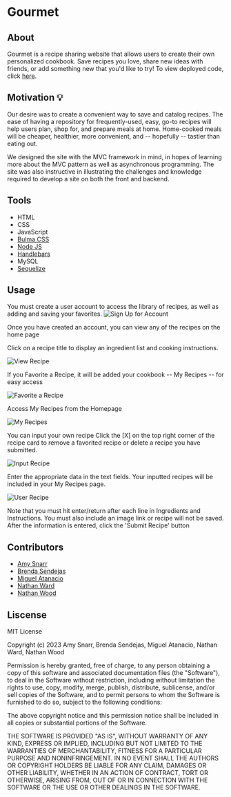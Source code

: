 # Gourmet

## About

Gourmet is a recipe sharing website that allows users to create their own personalized cookbook. Save recipes you love, share new ideas with friends, or add something new that you'd like to try! To view deployed code, click <a href="https://gourmet-9213649a68cc.herokuapp.com">here</a>.


## Motivation 💡

Our desire was to create a convenient way to save and catalog recipes. The ease of having a repository for frequently-used, easy, go-to recipes will help users plan, shop for, and prepare meals at home. Home-cooked meals will be cheaper, healthier, more convenient, and -- hopefully -- tastier than eating out.

We designed the site with the MVC framework in mind, in hopes of learning more about the MVC pattern as well as  asynchronous programming. The site was also instructive in illustrating the challenges and knowledge required to develop a site on both the front and backend.

## Tools 

- HTML
- CSS
- JavaScript
- [Bulma CSS](https://bulma.io/)
- [Node JS](https://nodejs.org/en/download/)
- [Handlebars](https://handlebarsjs.com/installation/)
- MySQL
- [Sequelize](https://sequelize.org/docs/v6/getting-started/)

## Usage

You must create a user account to access the library of recipes, as well as adding and saving your favorites.
![Sign Up for Account](./assets/images/homepage_user_buttons.png)

Once you have created an account, you can view any of the recipes on the home page

Click on a recipe title to display an ingredient list and cooking instructions.

![View Recipe](./assets/images/homepage_recipe_links.png)

If you Favorite a Recipe, it will be added your cookbook -- My Recipes -- for easy access

![Favorite a Recipe](./assets/images/favorite_button.png)

Access My Recipes from the Homepage

![My Recipes](./assets/images/my_recipes_link.png)

You can input your own recipe
Click the [X] on the top right corner of the recipe card to remove a
favorited recipe or delete a recipe you have submitted.

![Input Recipe](./assets/images/input_recipe.png)

Enter the appropriate data in the text fields.
Your inputted recipes will be included in your My Recipes page.

![User Recipe](./assets/images/user_recipe_input.png)

Note that you must hit enter/return after each line in Ingredients and Instructions.
You must also include an image link or recipe will not be saved.
After the information is entered, click the 'Submit Recipe' button

## Contributors
- [Amy Snarr](https://github.com/sifrult)
- [Brenda Sendejas](https://github.com/brenda255)
- [Miguel Atanacio](https://github.com/Migeru27)
- [Nathan Ward](https://github.com/wardNathan)
- [Nathan Wood](https://github.com/na-br-wo)

## Liscense
MIT License

Copyright (c) 2023 Amy Snarr, Brenda Sendejas, Miguel Atanacio, Nathan Ward, Nathan Wood

Permission is hereby granted, free of charge, to any person obtaining a copy
of this software and associated documentation files (the "Software"), to deal
in the Software without restriction, including without limitation the rights
to use, copy, modify, merge, publish, distribute, sublicense, and/or sell
copies of the Software, and to permit persons to whom the Software is
furnished to do so, subject to the following conditions:

The above copyright notice and this permission notice shall be included in all
copies or substantial portions of the Software.

THE SOFTWARE IS PROVIDED "AS IS", WITHOUT WARRANTY OF ANY KIND, EXPRESS OR
IMPLIED, INCLUDING BUT NOT LIMITED TO THE WARRANTIES OF MERCHANTABILITY,
FITNESS FOR A PARTICULAR PURPOSE AND NONINFRINGEMENT. IN NO EVENT SHALL THE
AUTHORS OR COPYRIGHT HOLDERS BE LIABLE FOR ANY CLAIM, DAMAGES OR OTHER
LIABILITY, WHETHER IN AN ACTION OF CONTRACT, TORT OR OTHERWISE, ARISING FROM,
OUT OF OR IN CONNECTION WITH THE SOFTWARE OR THE USE OR OTHER DEALINGS IN THE
SOFTWARE.
